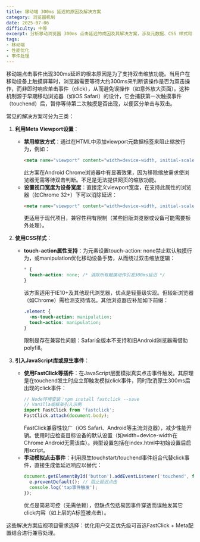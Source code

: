 ```yaml
---
title: 移动端 300ms 延迟的原因及解决方案
category: 浏览器机制
date: 2025-07-06
difficulty: 中等
excerpt: 分析移动浏览器 300ms 点击延迟的成因及其解决方案，涉及元数据、CSS 样式和 JavaScript 库。
tags:
- 移动端
- 性能优化
- 事件处理
---
```

移动端点击事件出现300ms延迟的根本原因是为了支持双击缩放功能。当用户在移动设备上触摸屏幕时，浏览器需要等待大约300ms来判断该操作是否为双击操作，而非即时响应单击事件（click），从而避免误操作（如意外放大页面）。这种机制源于早期移动浏览器（如iOS Safari）的设计，它会捕获第一次触摸事件（touchend）后，暂停等待第二次触摸是否出现，以便区分单击与双击。

常见的解决方案可分为三类：

1. **利用Meta Viewport设置**：  
   - **禁用缩放方式**：通过在HTML中添加viewport元数据标签来阻止缩放行为，例如：  
     ```html
     <meta name="viewport" content="width=device-width, initial-scale=1, maximum-scale=1, user-scalable=no">
     ```  
     此方案在Android Chrome浏览器中有显著效果，因为移除缩放需求使浏览器无需等待双击判断。不足是无法提供网页的缩放功能。  
   - **设置视口宽度为设备宽度**：直接定义viewport宽度，在支持此属性的浏览器（如Chrome 32+）下可以消除延迟：  
     ```html
     <meta name="viewport" content="width=device-width, initial-scale=1.0">
     ```  
     更适用于现代项目，兼容性稍有限制（某些旧版浏览器或设备可能需要额外处理）。

2. **使用CSS样式**：  
   - **touch-action属性支持**：为元素设置touch-action: none禁止默认触摸行为，或manipulation优化移动设备手势，从而绕过双击缩放逻辑：  
     ```css
     * {
       touch-action: none; /* 消除所有触摸动作引发300ms延迟 */
     }
     ```  
     该方案适用于IE10+及其他现代浏览器，优点是轻量级实现。但较新浏览器（如Chrome）需检测支持情况。其他浏览器应补加如下前缀：  
     ```css
     .element {
       -ms-touch-action: manipulation;
       touch-action: manipulation;
     }
     ```  
     限制是存在兼容性问题：Safari全版本不支持和旧Android浏览器需借助polyfill。

3. **引入JavaScript库或原生事件**：  
   - **使用FastClick等插件**：在JavaScript层面模拟真实点击事件触发。其原理是在touchend发生时应立即触发模拟click事件，同时取消原生300ms后出现的click事件：  
     ```javascript
     // Node环境安装：npm install fastclick --save
     // Vanilla或框架引入示例
     import FastClick from 'fastclick';
     FastClick.attach(document.body);
     ```  
     FastClick兼容性较广（iOS Safari、Android等主流浏览器），减少性能开销。使用时应检查目标设备的默认设置（如width=device-width在Chrome Android无需该库）。典型设置包括在index.html中初始设置后启用script。  
   - **手动模拟点击事件**：利用原生touchstart/touchend事件组合代替click事件，直接生成低延迟响应以替代：  
     ```javascript
     document.getElementById('button').addEventListener('touchend', function(e) {
       e.preventDefault(); // 阻止延迟点击
       console.log('tap事件触发');
     });
     ```  
     优点是简易可控（无需依赖），但缺点包括易因事件穿透而误触发其它click内容（如上层的A标签被点击）。

这些解决方案应视项目需求选择：优化用户交互优先级可首选FastClick + Meta配置结合进行兼容处理。
